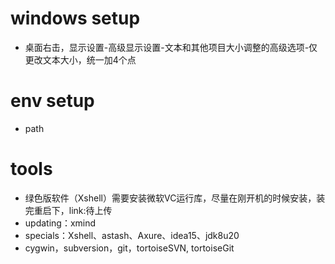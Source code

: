 # windows setup
- 桌面右击，显示设置-高级显示设置-文本和其他项目大小调整的高级选项-仅更改文本大小，统一加4个点

# env setup
- path

# tools
- 绿色版软件（Xshell）需要安装微软VC运行库，尽量在刚开机的时候安装，装完重启下，link:待上传
- updating：xmind
- specials：Xshell、astash、Axure、idea15、jdk8u20
- cygwin，subversion，git，tortoiseSVN, tortoiseGit
